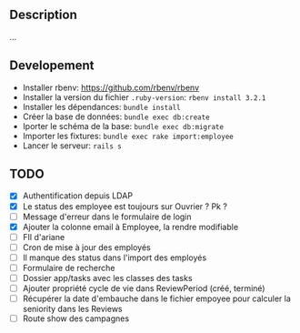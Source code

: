 
## Description 

...

## Developement 

- Installer rbenv: https://github.com/rbenv/rbenv
- Installer la version du fichier `.ruby-version`: `rbenv install 3.2.1`
- Installer les dépendances: `bundle install`
- Créer la base de données: `bundle exec db:create`
- Iporter le schéma de la base: `bundle exec db:migrate`
- Importer les fixtures: `bundle exec rake import:employee`
- Lancer le serveur: `rails s`

## TODO 

- [x] Authentification depuis LDAP
- [x] Le status des employee est toujours sur Ouvrier ? Pk ?
- [ ] Message d'erreur dans le formulaire de login
- [x] Ajouter la colonne email à Employee, la rendre modifiable 
- [ ] FIl d'ariane
- [ ] Cron de mise à jour des employés
- [ ] Il manque des status dans l'import des employés
- [ ] Formulaire de recherche
- [ ] Dossier app/tasks avec les classes des tasks
- [ ] Ajouter propriété cycle de vie dans ReviewPeriod (créé, terminé) 
- [ ] Récupérer la date d'embauche dans le fichier empoyee pour calculer la seniority dans les Reviews
- [ ] Route show des campagnes
